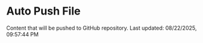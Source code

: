 # Auto Push File

Content that will be pushed to GitHub repository.
Last updated: 08/22/2025, 09:57:44 PM